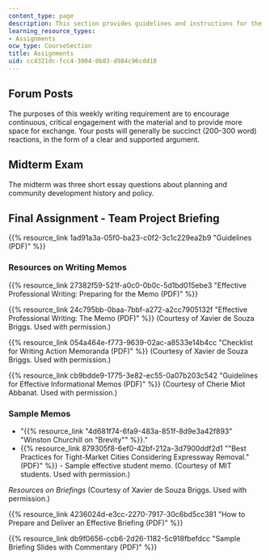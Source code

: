 ```yaml
---
content_type: page
description: This section provides guidelines and instructions for the course assignments.
learning_resource_types:
- Assignments
ocw_type: CourseSection
title: Assignments
uid: cc4321dc-fcc4-3004-0b83-d984c96cdd10
---
```


Forum Posts
-----------

The purposes of this weekly writing requirement are to encourage continuous, critical engagement with the material and to provide more space for exchange. Your posts will generally be succinct (200–300 word) reactions, in the form of a clear and supported argument.

Midterm Exam
------------

The midterm was three short essay questions about planning and community development history and policy.

Final Assignment - Team Project Briefing
----------------------------------------

{{% resource_link 1ad91a3a-05f0-ba23-c0f2-3c1c229ea2b9 "Guidelines (PDF)" %}}

### Resources on Writing Memos

{{% resource_link 27382f59-521f-a0c0-0b0c-5d1bd015ebe3 "Effective Professional Writing: Preparing for the Memo (PDF)" %}}

{{% resource_link 24c795bb-0baa-7bbf-a272-a2cc7905132f "Effective Professional Writing: The Memo (PDF)" %}} (Courtesy of Xavier de Souza Briggs. Used with permission.)

{{% resource_link 054a464e-f773-9639-02ac-a8533e14b4cc "Checklist for Writing Action Memoranda (PDF)" %}} (Courtesy of Xavier de Souza Briggs. Used with permission.)

{{% resource_link cb9bdde9-1775-3e82-ec55-0a07b203c542 "Guidelines for Effective Informational Memos (PDF)" %}} (Courtesy of Cherie Miot Abbanat. Used with permission.)

### Sample Memos

*   "{{% resource_link "4d681f74-6fa9-483a-851f-8d9e3a42f893" "Winston Churchill on \"Brevity\"" %}}."
*   {{% resource_link 879305f8-6ef0-42bf-212a-3d7900ddf2d1 "\"Best Practices for Tight-Market Cities Considering Expressway Removal.\" (PDF)" %}} - Sample effective student memo. (Courtesy of MIT students. Used with permission.)

_Resources on Briefings_ (Courtesy of Xavier de Souza Briggs. Used with permission.)

{{% resource_link 4236024d-e3cc-2270-7917-30c6bd5cc381 "How to Prepare and Deliver an Effective Briefing (PDF)" %}}

{{% resource_link db9f0656-ccb6-2d26-1182-5c918fbefdcc "Sample Briefing Slides with Commentary (PDF)" %}}